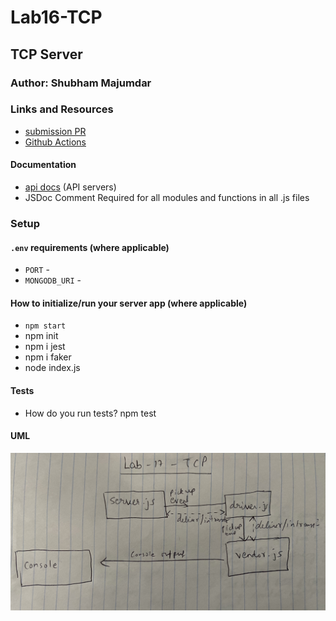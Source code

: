 # Lab16-TCP

## TCP Server

### Author: Shubham Majumdar

### Links and Resources
* [submission PR](https://github.com/Shubham-401n16/Lab17---TCP-Server/pull/1)
* [Github Actions](https://github.com/Shubham-401n16/Lab17---TCP-Server/actions)

#### Documentation
* [api docs](http://xyz.com/api-docs) (API servers)
* JSDoc Comment Required for all modules and functions in all .js files

### Setup
#### `.env` requirements (where applicable)
* `PORT` -
* `MONGODB_URI` -

#### How to initialize/run your server app (where applicable)
* `npm start`
* npm init
* npm i jest
* npm i faker
* node index.js
  
#### Tests
* How do you run tests?
npm test

#### UML
![UML Diagram](whiteboard.jpg)
